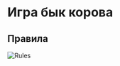 # Игра бык корова
## Правила
![Rules](https://cdn.discordapp.com/attachments/704750368936165467/788795743523569734/unknown.png)
